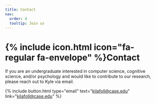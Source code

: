 ```yaml
---
title: Contact
nav:
  order: 4
  tooltip: Join us
---
```


# {% include icon.html icon="fa-regular fa-envelope" %}Contact

If you are an undergraduate interested in computer science, cognitive science, and/or psychology and would like to contribute to our research, please reach out to Kyle via email.

{%
  include button.html
  type="email"
  text="kjlafoll@case.edu"
  link="kjlafoll@case.edu"
%}